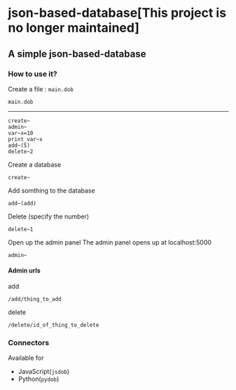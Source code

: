 # json-based-database[This project is no longer maintained]

## A simple json-based-database

### How to use it?


Create a  file : `main.dob`

    main.dob
<hr>

    create~
    admin~
    var~x=10
    print_var~x
    add~(5)
    delete~2

Create a database

    create~

Add somthing to the database

    add~(add)

Delete (specify the number)

    delete~1

Open up the admin panel
The admin panel opens up at localhost:5000

    admin~


#### Admin urls
add 

    /add/thing_to_add

delete

    /delete/id_of_thing_to_delete


### Connectors

Available for

 - JavaScript(`jsdob`)
 - Python(`pydob`)
